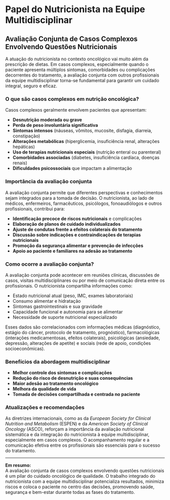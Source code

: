 
# Papel do Nutricionista na Equipe Multidisciplinar

## Avaliação Conjunta de Casos Complexos Envolvendo Questões Nutricionais

A atuação do nutricionista no contexto oncológico vai muito além da prescrição de dietas. Em casos complexos, especialmente quando o paciente apresenta múltiplos sintomas, comorbidades ou complicações decorrentes do tratamento, a avaliação conjunta com outros profissionais da equipe multidisciplinar torna-se fundamental para garantir um cuidado integral, seguro e eficaz.

### O que são casos complexos em nutrição oncológica?

Casos complexos geralmente envolvem pacientes que apresentam:

- **Desnutrição moderada ou grave**
- **Perda de peso involuntária significativa**
- **Sintomas intensos** (náuseas, vômitos, mucosite, disfagia, diarreia, constipação)
- **Alterações metabólicas** (hiperglicemia, insuficiência renal, alterações hepáticas)
- **Uso de terapias nutricionais especiais** (nutrição enteral ou parenteral)
- **Comorbidades associadas** (diabetes, insuficiência cardíaca, doenças renais)
- **Dificuldades psicossociais** que impactam a alimentação

### Importância da avaliação conjunta

A avaliação conjunta permite que diferentes perspectivas e conhecimentos sejam integrados para a tomada de decisão. O nutricionista, ao lado de médicos, enfermeiros, farmacêuticos, psicólogos, fonoaudiólogos e outros profissionais, contribui para:

- **Identificação precoce de riscos nutricionais** e complicações
- **Elaboração de planos de cuidado individualizados**
- **Ajuste de condutas frente a efeitos colaterais do tratamento**
- **Discussão sobre indicações e contraindicações de terapias nutricionais**
- **Promoção da segurança alimentar e prevenção de infecções**
- **Apoio ao paciente e familiares na adesão ao tratamento**

### Como ocorre a avaliação conjunta?

A avaliação conjunta pode acontecer em reuniões clínicas, discussões de casos, visitas multidisciplinares ou por meio de comunicação direta entre os profissionais. O nutricionista compartilha informações como:

- Estado nutricional atual (peso, IMC, exames laboratoriais)
- Consumo alimentar e hidratação
- Sintomas gastrointestinais e sua gravidade
- Capacidade funcional e autonomia para se alimentar
- Necessidade de suporte nutricional especializado

Esses dados são correlacionados com informações médicas (diagnóstico, estágio do câncer, protocolo de tratamento, prognóstico), farmacológicas (interações medicamentosas, efeitos colaterais), psicológicas (ansiedade, depressão, alterações de apetite) e sociais (rede de apoio, condições socioeconômicas).

### Benefícios da abordagem multidisciplinar

- **Melhor controle dos sintomas e complicações**
- **Redução do risco de desnutrição e suas consequências**
- **Maior adesão ao tratamento oncológico**
- **Melhora da qualidade de vida**
- **Tomada de decisões compartilhada e centrada no paciente**

### Atualizações e recomendações

As diretrizes internacionais, como as da *European Society for Clinical Nutrition and Metabolism* (ESPEN) e da *American Society of Clinical Oncology* (ASCO), reforçam a importância da avaliação nutricional sistemática e da integração do nutricionista à equipe multidisciplinar, especialmente em casos complexos. O acompanhamento regular e a comunicação efetiva entre os profissionais são essenciais para o sucesso do tratamento.

---

**Em resumo:**  
A avaliação conjunta de casos complexos envolvendo questões nutricionais é um pilar do cuidado oncológico de qualidade. O trabalho integrado do nutricionista com a equipe multidisciplinar potencializa resultados, minimiza riscos e coloca o paciente no centro das decisões, promovendo saúde, segurança e bem-estar durante todas as fases do tratamento.
```
